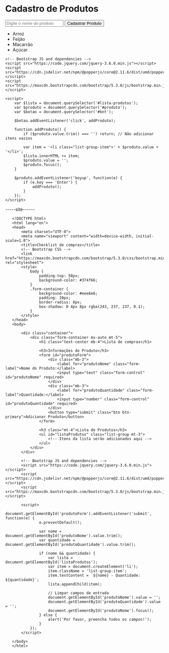 <!DOCTYPE html>
<html lang="en">
<head>
    <meta charset="UTF-8">
    <meta name="viewport" content="width=device-width, initial-scale=1.0">
    <title>Cadastro de Produtos</title>
    <!-- Bootstrap CSS -->
    <link href="https://maxcdn.bootstrapcdn.com/bootstrap/5.3.0/css/bootstrap.min.css" rel="stylesheet">
</head>
<body>
    <div class="container mt-5">
        <h1 class="mb-4">Cadastro de Produtos</h1>
        <div class="row mb-4">
            <div class="col-md-6">
                <div class="input-group">
                    <input type="text" id="produto" class="form-control" placeholder="Digite o nome do produto">
                    <button id="bnt" class="btn btn-primary">Cadastrar Produto</button>
                </div>
            </div>
        </div>
        <ul id="lista-produtos" class="list-group">
            <li class="list-group-item">Arroz</li>
            <li class="list-group-item">Feijão</li>
            <li class="list-group-item">Macarrão</li>
            <li class="list-group-item">Açúcar</li>
        </ul>
    </div>

    <!-- Bootstrap JS and dependencies -->
    <script src="https://code.jquery.com/jquery-3.6.0.min.js"></script>
    <script src="https://cdn.jsdelivr.net/npm/@popperjs/core@2.11.6/dist/umd/popper.min.js"></script>
    <script src="https://maxcdn.bootstrapcdn.com/bootstrap/5.3.0/js/bootstrap.min.js"></script>

    <script>
        var $lista = document.querySelector('#lista-produtos');
        var $produto = document.querySelector('#produto');
        var $botao = document.querySelector('#bnt');

        $botao.addEventListener('click', addProduto);

        function addProduto() {
            if ($produto.value.trim() === '') return; // Não adicionar itens vazios

            var item = '<li class="list-group-item">' + $produto.value + '</li>';
            $lista.innerHTML += item;
            $produto.value = '';
            $produto.focus();
        }

        $produto.addEventListener('keyup', function(e) {
            if (e.key === 'Enter') {
                addProduto();
            }
        });
    </script>
</body>
</html>

-----site------

       <!DOCTYPE html>
       <html lang="en">
       <head>
           <meta charset="UTF-8">
           <meta name="viewport" content="width=device-width, initial-scale=1.0">
           <title>Checklist de compras</title>
           <!-- Bootstrap CSS -->
           <link href="https://maxcdn.bootstrapcdn.com/bootstrap/5.3.0/css/bootstrap.min.css" rel="stylesheet">
           <style>
               body {
                   padding-top: 50px;
                   background-color: #374f66;
               }
               .form-container {
                   background-color: #eee6e6;
                   padding: 20px;
                   border-radius: 8px;
                   box-shadow: 0 4px 8px rgba(243, 237, 237, 0.1);
               }
           </style>
       </head>
       <body>
       
           <div class="container">
               <div class="form-container mx-auto mt-5">
                   <h1 class="text-center mb-4">Lista de compras</h1>
       
                   <h3>Informações do Produto</h3>
                   <form id="produtoForm">
                       <div class="mb-3">
                           <label for="produtoNome" class="form-label">Nome do Produto:</label>
                           <input type="text" class="form-control" id="produtoNome" required>
                       </div>
                       <div class="mb-3">
                           <label for="produtoQuantidade" class="form-label">Quantidade:</label>
                           <input type="number" class="form-control" id="produtoQuantidade" required>
                       </div>
                       <button type="submit" class="btn btn-primary">Adicionar Produto</button>
                   </form>
       
                   <h3 class="mt-4">Lista de Produtos</h3>
                   <ul id="listaProdutos" class="list-group mt-3">
                       <!-- Itens da lista serão adicionados aqui -->
                   </ul>
               </div>
           </div>
       
           <!-- Bootstrap JS and dependencies -->
           <script src="https://code.jquery.com/jquery-3.6.0.min.js"></script>
           <script src="https://cdn.jsdelivr.net/npm/@popperjs/core@2.11.6/dist/umd/popper.min.js"></script>
           <script src="https://maxcdn.bootstrapcdn.com/bootstrap/5.3.0/js/bootstrap.min.js"></script>
       
           <script>
               document.getElementById('produtoForm').addEventListener('submit', function(e) {
                   e.preventDefault();
       
                   var nome = document.getElementById('produtoNome').value.trim();
                   var quantidade = document.getElementById('produtoQuantidade').value.trim();
       
                   if (nome && quantidade) {
                       var lista = document.getElementById('listaProdutos');
                       var item = document.createElement('li');
                       item.className = 'list-group-item';
                       item.textContent = `${nome} - Quantidade: ${quantidade}`;
                       lista.appendChild(item);
       
                       // Limpar campos de entrada
                       document.getElementById('produtoNome').value = '';
                       document.getElementById('produtoQuantidade').value = '';
                       document.getElementById('produtoNome').focus();
                   } else {
                       alert('Por favor, preencha todos os campos!');
                   }
               });
           </script>
       
       </body>
       </html>
              







